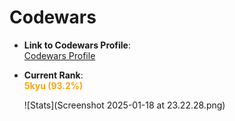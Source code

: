 # Codewars  

- **Link to Codewars Profile**:  
  [Codewars Profile](https://www.codewars.com/users/OleHendrix)  

- **Current Rank**:  
  <span style="color:orange; font-weight:bold;">5kyu (93.2%)</span>

  ![Stats](Screenshot 2025-01-18 at 23.22.28.png)


